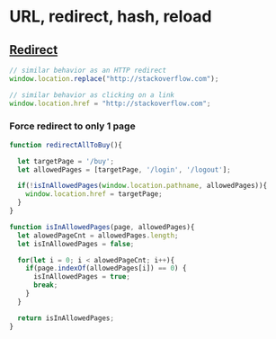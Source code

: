 # URL, redirect, hash, reload

## [Redirect](https://stackoverflow.com/a/506004)

```js
// similar behavior as an HTTP redirect
window.location.replace("http://stackoverflow.com");

// similar behavior as clicking on a link
window.location.href = "http://stackoverflow.com";
```

### Force redirect to only 1 page

```js
function redirectAllToBuy(){

  let targetPage = '/buy';
  let allowedPages = [targetPage, '/login', '/logout'];

  if(!isInAllowedPages(window.location.pathname, allowedPages)){
    window.location.href = targetPage;
  }
}

function isInAllowedPages(page, allowedPages){
  let alowedPageCnt = allowedPages.length;
  let isInAllowedPages = false;

  for(let i = 0; i < alowedPageCnt; i++){
    if(page.indexOf(allowedPages[i]) == 0) {
      isInAllowedPages = true;
      break;
    }
  }

  return isInAllowedPages;
}
```